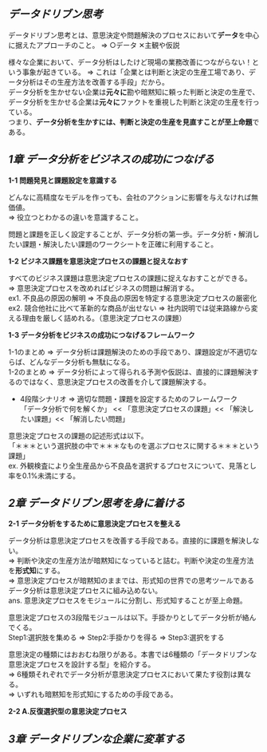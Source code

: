 ***データドリブン思考***
---

データドリブン思考とは、意思決定や問題解決のプロセスにおいて**データ**を中心に据えたアプローチのこと。
⇒ ○データ  ✕主観や仮説

様々な企業において、データ分析はしたけど現場の業務改善につながらない！という事象が起きている。
⇒ これは「企業とは判断と決定の生産工場であり、データ分析はその生産方法を改善する手段」だから。<br>
データ分析を生かせない企業は**元々に**勘や暗黙知に頼った判断と決定の生産で、データ分析を生かせる企業は**元々に**ファクトを重視した判断と決定の生産を行っている。<br>
つまり、**データ分析を生かすには、判断と決定の生産を見直すことが至上命題**である。

***1章 データ分析をビジネスの成功につなげる***
---

**1-1 問題発見と課題設定を意識する**

どんなに高精度なモデルを作っても、会社のアクションに影響を与えなければ無価値。<br>
⇒ 役立つとわかるの違いを意識すること。

問題と課題を正しく設定することが、データ分析の第一歩。データ分析・解消したい課題・解決したい課題のワークシートを正確に利用すること。

**1-2 ビジネス課題を意思決定プロセスの課題と捉えなおす**

すべてのビジネス課題は意思決定プロセスの課題に捉えなおすことができる。<br>
⇒ 意思決定プロセスを改めればビジネスの問題は解消する。<br>
ex1. 不良品の原因の解明 ⇒ 不良品の原因を特定する意思決定プロセスの厳密化<br>
ex2. 競合他社に比べて革新的な商品が出せない ⇒ 社内説明では従来路線から変える理由を厳しく詰めれる。（意思決定プロセスの課題）

**1-3 データ分析をビジネスの成功につなげるフレームワーク**

1-1のまとめ ⇒ データ分析は課題解決のための手段であり、課題設定が不適切ならば、どんなデータ分析も無駄になる。<br>
1-2のまとめ ⇒ データ分析によって得られる予測や仮説は、直接的に課題解決するのではなく、意思決定プロセスの改善を介して課題解決する。<br>

- 4段階シナリオ ⇒ 適切な問題・課題を設定するためのフレームワーク<br>
「データ分析で何を解くか」 << 「意思決定プロセスの課題」<< 「解決したい課題」<< 「解消したい問題」

意思決定プロセスの課題の記述形式は以下。<br>
「＊＊＊という選択肢の中で＊＊＊なものを選ぶプロセスに関する＊＊＊という課題」<br>
ex. 外観検査により全生産品から不良品を選択するプロセスについて、見落とし率を0.1%未満にする。

***2章 データドリブン思考を身に着ける***
---

**2-1 データ分析をするために意思決定プロセスを整える**

データ分析は意思決定プロセスを改善する手段である。直接的に課題を解決しない。<br>
⇒ 判断や決定の生産方法が暗黙知になっていると詰む。判断や決定の生産方法を**形式知**にする。<br>
⇒ 意思決定プロセスが暗黙知のままでは、形式知の世界での思考ツールであるデータ分析は意思決定プロセスに組み込めない。<br>
ans. 意思決定プロセスをモジュールに分割し、形式知することが至上命題。

意思決定プロセスの3段階モジュールは以下。手掛かりとしてデータ分析が絡んでくる。<br>
Step1:選択肢を集める ⇒ Step2:手掛かりを得る ⇒ Step3:選択をする

意思決定の種類にはおおむね限りがある。本書では6種類の「データドリブンな意思決定プロセスを設計する型」を紹介する。<br>
⇒ 6種類それぞれでデータ分析が意思決定プロセスにおいて果たす役割は異なる。<br>
⇒ いずれも暗黙知を形式知にするための手段である。

**2-2 A.反復選択型の意思決定プロセス**


***3章 データドリブンな企業に変革する***
---